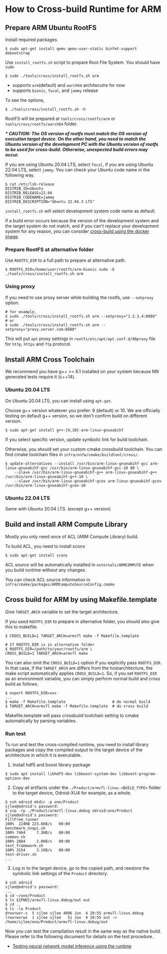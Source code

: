 # How to Cross-build Runtime for ARM

## Prepare ARM Ubuntu RootFS

Install required packages

```
$ sudo apt-get install qemu qemu-user-static binfmt-support debootstrap
```

Use `install_rootfs.sh` script to prepare Root File System. You should have `sudo`

```
$ sudo ./tools/cross/install_rootfs.sh arm
```
- supports `arm`(default) and `aarch64` architecutre for now
- supports `bionic`, `focal`, and `jammy` release

To see the options,
```
$ ./tools/cross/install_rootfs.sh -h
```

RootFS will be prepared at `tools/cross/rootfs/arm` or `tools/cross/rootfs/aarch64` folder.

***\* CAUTION: The OS version of rootfs must match the OS version of execution target device. On the other hand, you need to match the Ubuntu version of the development PC with the Ubuntu version of rootfs to be used for cross-build. Otherwise, unexpected build errors may occur.***

If you are using Ubuntu 20.04 LTS, select `focal`, if you are using Ubuntu 22.04 LTS, select `jammy`. You can check your Ubuntu code name in the following way.

```
$ cat /etc/lsb-release
DISTRIB_ID=Ubuntu
DISTRIB_RELEASE=22.04
DISTRIB_CODENAME=jammy
DISTRIB_DESCRIPTION="Ubuntu 22.04.3 LTS"
```

`install_rootfs.sh` will select development system code name as default.

If a build error occurs because the version of the development system and the target system do not match, and if you can't replace your development system for any reason, you can consider [cross-build using the docker image](how-to-build-runtime-using-prebuilt-docker-image.md).

### Prepare RootFS at alternative folder

Use `ROOTFS_DIR` to a full path to prepare at alternative path.

```
$ ROOTFS_DIR=/home/user/rootfs/arm-bionic sudo -E ./tools/cross/install_rootfs.sh arm
```

### Using proxy

If you need to use proxy server while building the rootfs, use `--setproxy` option.

```
# for example,
$ sudo ./tools/cross/install_rootfs.sh arm --setproxy="1.2.3.4:8080"
# or
$ sudo ./tools/cross/install_rootfs.sh arm --setproxy="proxy.server.com:8888"
```

This will put `apt` proxy settings in `rootfs/etc/apt/apt.conf.d/90proxy` file
for `http`, `https` and `ftp` protocol.

## Install ARM Cross Toolchain

We recommend you have g++ >= 6.1 installed on your system because NN generated tests require it (c++14).

### Ubuntu 20.04 LTS

On Ubuntu 20.04 LTS, you can install using `apt-get`.

Choose g++ version whatever you prefer: 9 (default) or 10. We are officially testing on default g++ version,
so we don't confirm build on different version.

```
$ sudo apt-get install g++-{9,10}-arm-linux-gnueabihf
```

If you select specific version, update symbolic link for build toolchain.

Otherwise, you should set your custom cmake crossbuild toolchain. You can find cmake toolchain files in `infra/nnfw/cmake/buildtool/cross/`.

```
$ update-alternatives --install /usr/bin/arm-linux-gnueabihf-gcc arm-linux-gnueabihf-gcc /usr/bin/arm-linux-gnueabihf-gcc-10 80 \
    --slave /usr/bin/arm-linux-gnueabihf-g++ arm-linux-gnueabihf-g++ /usr/bin/arm-linux-gnueabihf-g++-10 \
    --slave /usr/bin/arm-linux-gnueabihf-gcov arm-linux-gnueabihf-gcov /usr/bin/arm-linux-gnueabihf-gcov-10
```

### Ubuntu 22.04 LTS

Same with Ubuntu 20.04 LTS. (except g++ version)

## Build and install ARM Compute Library

Mostly you only need once of ACL (ARM Compute Library) build.

To build ACL, you need to install scons

```
$ sudo apt-get install scons
```

ACL source will be automatically installed in `externals/ARMCOMPUTE` when you build runtime without any changes.

You can check ACL source information in `infra/cmake/packages/ARMComputeSourceConfig.cmake`

## Cross build for ARM by using Makefile.template

Give `TARGET_ARCH` variable to set the target architecture.

If you used `ROOTFS_DIR` to prepare in alternative folder, you should also give this to makefile.

```
$ CROSS_BUILD=1 TARGET_ARCH=armv7l make -f Makefile.template

# If ROOTFS_DIR is in alternative folder
$ ROOTFS_DIR=/path/to/your/rootfs/arm \
CROSS_BUILD=1 TARGET_ARCH=armv7l make
```

You can also omit the `CROSS_BUILD=1` option if you explicitly pass `ROOTFS_DIR`. In that case, if
the `TARGET_ARCH` are differs from the hostarchitecture, the make script automatically applies
`CROSS_BUILD=1`. So, if you set `ROOTFS_DIR` as an environment variable, you can simply perform
normal build and cross build as follows.

```
$ export ROOTFS_DIR=xxx
...
$ make -f Makefile.template                     # do normal build
$ TARGET_ARCH=armv7l make -f Makefile.template  # do cross build
```

Makefile.template will pass crossbuild toolchain setting to cmake automatically by parsing variables.

### Run test

To run and test the cross-compiled runtime, you need to install library packages and copy the compiled output to the target device of the architecture in which it is executable.

1. Install hdf5 and boost library package

```
$ sudo apt install libhdf5-dev libboost-system-dev libboost-program-options-dev
```

2. Copy all artifacts under the `./Product/armv7l-linux.<BUILD_TYPE>` folder to the target device, Odroid-XU4 for example, as a whole.

```
$ ssh odroid mkdir -p one/Product
sjlee@odroid's password:
$ scp -rp ./Product/armv7l-linux.debug odroid:one/Product
sjlee@odroid's password:
FillFrom_runner                                                                                 100%  224KB 223.6KB/s   00:00
benchmark_nnapi.sh                                                                              100% 7464     7.3KB/s   00:00
common.sh                                                                                       100% 2084     2.0KB/s   00:00
test_framework.sh                                                                               100% 3154     3.1KB/s   00:00
test-driver.sh
...
```

3. Log in to the target device, go to the copied path, and reestore the symbolic link settings of the `Product` directory.

```
$ ssh odroid
sjlee@odroid's password:
...
$ cd ~/one/Product
$ ln ${PWD}/armv7l-linux.debug/out out
$ cd ..
$ ls -la Product
drwxrwxr-x  5 sjlee sjlee 4096 Jun  4 20:55 armv7l-linux.debug
lrwxrwxrwx  1 sjlee sjlee   51 Jun  4 20:55 out -> /home/sjlee/one/Product/armv7l-linux.debug/out
```

Now you can test the compilation result in the same way as the native build. Please refer to the following document for details on the test procedure.

- [Testing neural network model inference using the runtime](./how-to-build-runtime.md#run-test)
